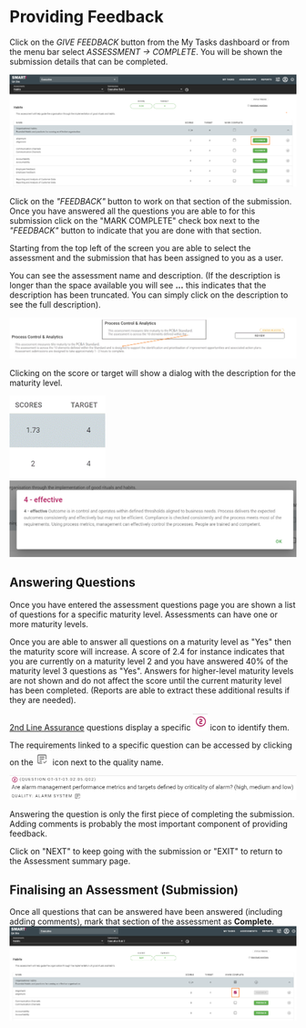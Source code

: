 # Providing Feedback
Click on the _GIVE FEEDBACK_ button from the My Tasks dashboard or from the menu bar select _ASSESSMENT -> COMPLETE_. You will be shown the submission details that can be completed.

![Image](../assets/screenshots/jobs/giveFeedback.png)


Click on the _"FEEDBACK"_ button to work on that section of the submission. Once you have answered all the questions you are able to for this submission click on the "MARK COMPLETE" check box next to the _"FEEDBACK"_ button to indicate that you are done with that section.

Starting from the top left of the screen you are able to select the assessment and the submission that has been assigned to you as a user.

You can see the assessment name and description. (If the description is longer than the space available you will see **...** this indicates that the description has been truncated. You can simply click on the description to see the full description).

![Image](../assets/screenshots/jobs/descriptionExpand.png)

Clicking on the score or target will show a dialog with the description for the maturity level.

![Image](../assets/screenshots/jobs/scoreTarget.png)
![image](../assets/screenshots/jobs/maturityDescription.png)

## Answering Questions
Once you have entered the assessment questions page you are shown a list of questions for a specific maturity level. Assessments can have one or more maturity levels.


Once you are able to answer all questions on a maturity level as "Yes" then the maturity score will increase. A score of 2.4 for instance indicates that you are currently on a maturity level 2 and you have answered 40% of the maturity level 3 questions as "Yes". Answers for higher-level maturity levels are not shown and do not affect the score until the current maturity level has been completed. (Reports are able to extract these additional results if they are needed).


[2nd Line Assurance](/concepts/second-line-assurance.md) questions display a specific ![Image](../assets/screenshots/jobs/secondLineIcon.png) icon to identify them.

The requirements linked to a specific question can be accessed by clicking on the ![Image](../assets/screenshots/jobs/reqIcon.png) icon next to the quality name.

![Image](../assets/screenshots/jobs/question.png)

Answering the question is only the first piece of completing the submission. Adding comments is probably the most important component of providing feedback.

Click on "NEXT" to keep going with the submission or "EXIT" to return to the Assessment summary page.

## Finalising an Assessment (Submission)
Once all questions that can be answered have been answered (including adding comments), mark that section of the assessment as **Complete**.
![Image](../assets/screenshots/jobs/fb-markcomplete.png)
